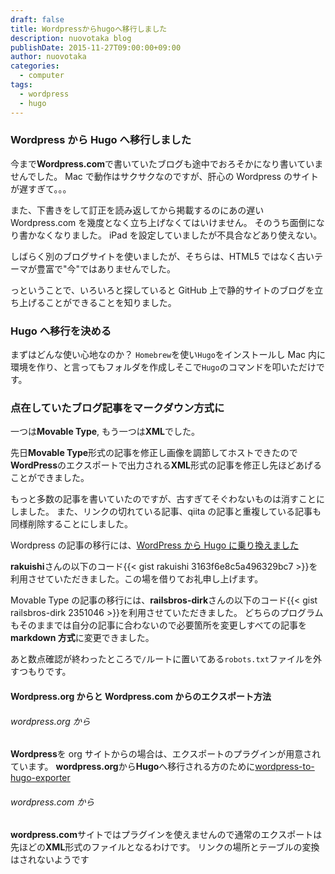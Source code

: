 ```yaml
---
draft: false
title: Wordpressからhugoへ移行しました
description: nuovotaka blog
publishDate: 2015-11-27T09:00:00+09:00
author: nuovotaka
categories:
  - computer
tags:
  - wordpress
  - hugo
---
```


### Wordpress から Hugo へ移行しました

今まで**Wordpress.com**で書いていたブログも途中でおろそかになり書いていませんでした。
Mac で動作はサクサクなのですが、肝心の Wordpress のサイトが遅すぎて。。。

また、下書きをして訂正を読み返してから掲載するのにあの遅い Wordpress.com を幾度となく立ち上げなくてはいけません。
そのうち面倒になり書かなくなりました。
iPad を設定していましたが不具合などあり使えない。

しばらく別のブログサイトを使いましたが、そちらは、HTML5 ではなく古いテーマが豊富で"今"ではありませんでした。

っということで、いろいろと探していると GitHub 上で静的サイトのブログを立ち上げることができることを知りました。

### Hugo へ移行を決める

まずはどんな使い心地なのか？
`Homebrew`を使い`Hugo`をインストールし Mac 内に環境を作り、と言ってもフォルダを作成しそこで`Hugo`のコマンドを叩いただけです。

### 点在していたブログ記事をマークダウン方式に

一つは**Movable Type**, もう一つは**XML**でした。

先日**Movable Type**形式の記事を修正し画像を調節してホストできたので**WordPress**のエクスポートで出力される**XML**形式の記事を修正し先ほどあげることができました。

もっと多数の記事を書いていたのですが、古すぎてそぐわないものは消すことにしました。
また、リンクの切れている記事、qiita の記事と重複している記事も同様削除することにしました。

Wordpress の記事の移行には、[WordPress から Hugo に乗り換えました](http://rakuishi.com/archives/wordpress-to-hugo/)

**rakuishi**さんの以下のコード{{< gist rakuishi 3163f6e8c5a496329bc7 >}}を利用させていただきました。この場を借りてお礼申し上げます。

Movable Type の記事の移行には、**railsbros-dirk**さんの以下のコード{{< gist railsbros-dirk 2351046 >}}を利用させていただきました。
どちらのプログラムもそのままでは自分の記事に合わないので必要箇所を変更しすべての記事を**markdown 方式**に変更できました。

あと数点確認が終わったところで`/`ルートに置いてある`robots.txt`ファイルを外すつもりです。

#### Wordpress.org からと Wordpress.com からのエクスポート方法

###### wordpress.org から

**Wordpress**を org サイトからの場合は、エクスポートのプラグインが用意されています。
**wordpress.org**から**Hugo**へ移行される方のために[wordpress-to-hugo-exporter](https://github.com/SchumacherFM/wordpress-to-hugo-exporter)

###### wordpress.com から

**wordpress.com**サイトではプラグインを使えませんので通常のエクスポートは先ほどの**XML**形式のファイルとなるわけです。
リンクの場所とテーブルの変換はされないようです
